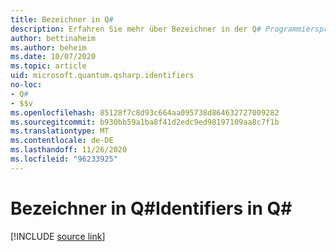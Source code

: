 ```yaml
---
title: Bezeichner in Q#
description: Erfahren Sie mehr über Bezeichner in der Q# Programmiersprache.
author: bettinaheim
ms.author: beheim
ms.date: 10/07/2020
ms.topic: article
uid: microsoft.quantum.qsharp.identifiers
no-loc:
- Q#
- $$v
ms.openlocfilehash: 85128f7c8d93c664aa095738d864632727009282
ms.sourcegitcommit: b930bb59a1ba8f41d2edc9ed98197109aa8c7f1b
ms.translationtype: MT
ms.contentlocale: de-DE
ms.lasthandoff: 11/26/2020
ms.locfileid: "96233925"
---
```

# <a name="identifiers-in-no-locq"></a><span data-ttu-id="4baca-103">Bezeichner in Q#</span><span class="sxs-lookup"><span data-stu-id="4baca-103">Identifiers in Q#</span></span>

[!INCLUDE [source link](~/includes/qsharp-language/Specifications/Language/3_Expressions/Identifiers.md)]

